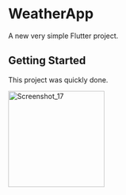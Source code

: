 # WeatherApp

A new very simple Flutter project.

## Getting Started

This project was quickly done.


<img width="194" alt="Screenshot_17" src="https://user-images.githubusercontent.com/74901437/106536680-9f7bde80-6501-11eb-9941-3fd3186d512e.png">
